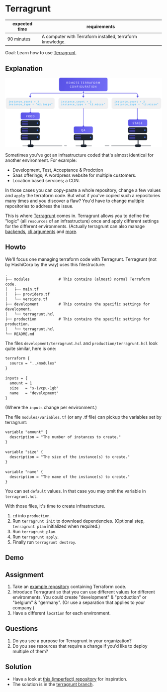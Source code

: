 # Terragrunt

|expected time|requirements                                             |
|-------------|---------------------------------------------------------|
|90 minutes   |A computer with Terraform installed, terraform knowledge.|

Goal: Learn how to use [Terragrunt](https://terragrunt.gruntwork.io/).

## Explanation

![terragrunt overview](images/key-features-terraform-code-dry.png "Terragrunt overview")

Sometimes you've got an infrastructure coded that's almost identical for another environment. For example:

- Development, Test, Acceptance & Prodction
- Saas offerings; A wordpress website for multiple customers.
- Location based services; a CDN.

In those cases you can copy-paste a whole repository, change a few values and `apply` the terraform code. But what if you've copied such a repositories many times and you discover a flaw? You'd have to change multiple repositories to address the issue.

This is where [Terragrunt](https://terragrunt.gruntwork.io/) comes in. Terragrunt allows you to define the "logic" (all `resources` of an infrastructure) once and apply different settings for the different environments. (Actually terragrunt can also manage [backends](https://terragrunt.gruntwork.io/docs/getting-started/quick-start/#keep-your-backend-configuration-dry), [cli arguments](https://terragrunt.gruntwork.io/docs/getting-started/quick-start/#keep-your-terraform-cli-arguments-dry) and [more](https://terragrunt.gruntwork.io/).

## Howto

We'll focus one managing terraform code with Terragrunt. Terragrunt (not by HashiCorp by the way) uses this filestructure:

```
.
├── modules             # This contains (almost) normal Terraform code.
│   ├── main.tf
│   ├── providers.tf
│   └── versions.tf
├── development         # This contains the specific settings for development.
│   └── terragrunt.hcl
├── production          # This contains the specific settings for production.
│   └── terragrunt.hcl
└── README.md
```

The files `development/terragrunt.hcl` and `production/terragrunt.hcl` look quite similar, here is one:

```hcl
terraform {
  source = "../modules"
}

inputs = {
  amount = 1
  size   = "s-1vcpu-1gb"
  name   = "development"
}
```

(Where the `inputs` change per environment.)

The file `modules/variables.tf` (or any .tf file) can pickup the variables set by terragrunt:

```
variable "amount" {
  description = "The number of instances to create."
}

variable "size" {
  description = "The size of the instance(s) to create."
}

variable "name" {
  description = "The name of the instance(s) to create."
}
```

You can set `default` values. In that case you may omit the variable in `terragrunt.hcl`.

With those files, it's time to create infrastructure.

1. `cd` into `production`.
2. Run `terragrunt init` to download dependencies. (Optional step, `terragrunt plan` initialized when required.)
3. Run `terragrunt plan`.
4. Run `terragrunt apply`.
5. Finally run `terragrunt destroy`.

## Demo

## Assignment

1. Take an [example repository](https://github.com/robertdebock/learn-terraform-azure) containing Terraform code.
2. Introduce Terragrunt so that you can use different values for different environments. You could create "development" & "production" or "belgium" & "germany". (Or use a separation that applies to your company.)
3. Have a different `location` for each environment.

## Questions

1. Do you see a purpose for Terragrunt in your organization?
2. Do you see resources that require a change if you'd like to deploy multiple of them?

## Solution

- Have a look at [this (imperfect) repository](https://github.com/robertdebock/terragrunt-demo) for inspiration.
- The solution is in the [terragrunt branch](https://github.com/robertdebock/learn-terraform-azure/tree/terragrunt).
